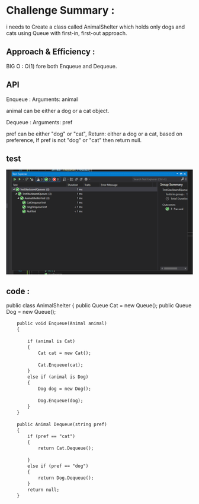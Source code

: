 # Challenge Summary :

i needs to Create a class called AnimalShelter which holds only dogs and cats using Queue with first-in, first-out approach.


## Approach & Efficiency :
BIG O : O(1) fore both Enqueue and Dequeue.

## API

Enqueue :
Arguments: animal

animal can be either a dog or a cat object.

Dequeue :
Arguments: pref

pref can be either "dog" or "cat", Return: either a dog or a cat, based on preference, If pref is not "dog" or "cat" then return null.

## test 

![image](test.png)

## code :

 public class AnimalShelter
    {
        public Queue<Cat> Cat = new Queue<Cat>();
        public Queue<Dog> Dog = new Queue<Dog>();

        public void Enqueue(Animal animal)
        {
            
            if (animal is Cat)
            {
                Cat cat = new Cat();

                Cat.Enqueue(cat);
            }
            else if (animal is Dog)
            {
                Dog dog = new Dog();

                Dog.Enqueue(dog);
            }
        }

        public Animal Dequeue(string pref)
        {
            if (pref == "cat")
            {
                return Cat.Dequeue();

            }
            else if (pref == "dog")
            {
                return Dog.Dequeue();
            }
            return null;
        }


        